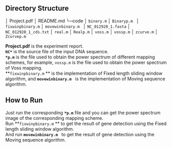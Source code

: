 ## Directory Structure

│  Project.pdf
│  README.md
└─code
	│  `binary.m`
	│  `Binaryp.m `
	│  `fixwinpbinary.m` 
    │  `movewinbinary.m `
    │  `NC_012920_1.fasta` 
    │  `NC_012920_1_cds.txt` 
    │  `real.m` 
    │  `Realp.m` 
    │  `voss.m` 
    │  `vossp.m` 
    │  `zcurve.m` 
    │  `Zcurvep.m`        

**Project.pdf** is the experiment report.  
**`NC*`** is the source file of the input DNA sequence.  
**`*p.m`** is the file used to obtain the power spectrum of different mapping schemes, for example, `vossp.m` is the file used to obtain the power spectrum of Voss mapping.    
**`fixwinpbinary.m` ** is the implementation of Fixed length sliding window algorithm, and **`movewinbinary.m `** is the implementation of Moving sequence algorithm.

## How to Run

Just run the corresponding **`*p.m`** file and you can get the power spectrum image of the corresponding mapping scheme.   
Run **`fixwinpbinary.m` ** to get the result of gene detection using the Fixed length sliding window algorithm.  
And run **`movewinbinary.m `** to get the result of gene detection using the Moving sequence algorithm.

